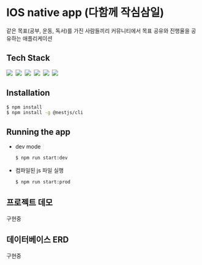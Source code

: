 # IOS native app (다함께 작심삼일)
같은 목표(공부, 운동, 독서)를 가진 사람들끼리 커뮤니티에서 목표 공유와 진행율을 공유하는 애플리케이션

## Tech Stack
<p>
  <img src="https://img.shields.io/badge/TypeScript-3178C6?style=flat-square&logo=TypeScript&logoColor=white"/></a>&nbsp
  <img src="https://img.shields.io/badge/NestJS-E0234E?style=flat-square&logo=NestJS&logoColor=white"/></a>&nbsp
  <img src="https://img.shields.io/badge/Docker-2496ED?style=flat-square&logo=Docker&logoColor=white"/></a>&nbsp
  <img src="https://img.shields.io/badge/GitHub Actions-2088FF?style=flat-square&logo=GitHub Actions&logoColor=white"/></a>&nbsp
  <img src="https://img.shields.io/badge/Amazon AWS-232F3E?style=flat-square&logo=Amazon AWS&logoColor=white"/></a>&nbsp
  <img src="https://img.shields.io/badge/MySQL-4479A1?style=flat-square&logo=MySQL&logoColor=white"/></a>&nbsp
</p>

## Installation
```bash
$ npm install
$ npm install -g @nestjs/cli
```

## Running the app
* dev mode
  ```bash
  $ npm run start:dev
  ```
* 컴파일된 js 파일 실행
  ```bash
  $ npm run start:prod
  ```

## 프로젝트 데모
구현중

## 데이터베이스 ERD
구현중

